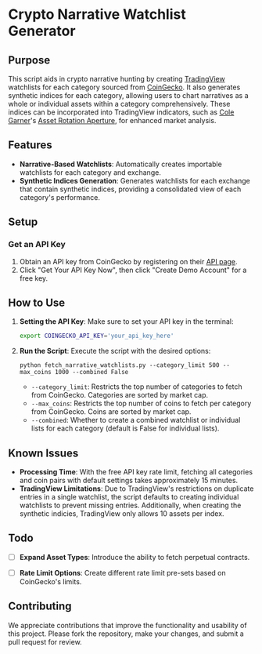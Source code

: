 # Crypto Narrative Watchlist Generator

## Purpose
This script aids in crypto narrative hunting by creating [TradingView](https://www.tradingview.com/) watchlists for each category sourced from [CoinGecko](https://www.coingecko.com/en/categories). It also generates synthetic indices for each category, allowing users to chart narratives as a whole or individual assets within a category comprehensively. These indices can be incorporated into TradingView indicators, such as [Cole Garner](https://twitter.com/ColeGarnersTake/)'s [Asset Rotation Aperture](https://www.tradingview.com/script/I9yPY5x6-Asset-Rotation-Aperture/), for enhanced market analysis.

## Features
- **Narrative-Based Watchlists**: Automatically creates importable watchlists for each category and exchange.
- **Synthetic Indices Generation**: Generates watchlists for each exchange that contain synthetic indices, providing a consolidated view of each category's performance.

## Setup
### Get an API Key
1. Obtain an API key from CoinGecko by registering on their [API page](https://www.coingecko.com/en/api). 
2. Click "Get Your API Key Now", then click "Create Demo Account" for a free key.


## How to Use
1. **Setting the API Key**:
Make sure to set your API key in the terminal:

   ```bash
   export COINGECKO_API_KEY='your_api_key_here'
   ```

2. **Run the Script**:
Execute the script with the desired options:

   ```
   python fetch_narrative_watchlists.py --category_limit 500 --max_coins 1000 --combined False
   ```
   - `--category_limit`: Restricts the top number of categories to fetch from CoinGecko. Categories are sorted by market cap.
   - `--max_coins`: Restricts the top number of coins to fetch per category from CoinGecko. Coins are sorted by market cap.
   - `--combined`: Whether to create a combined watchlist or individual lists for each category (default is False for individual lists).

## Known Issues
- **Processing Time**: With the free API key rate limit, fetching all categories and coin pairs with default settings takes approximately 15 minutes.
- **TradingView Limitations**: Due to TradingView's restrictions on duplicate entries in a single watchlist, the script defaults to creating individual watchlists to prevent missing entries. Additionally, when creating the synthetic indicies, TradingView only allows 10 assets per index.

## Todo
- [ ] **Expand Asset Types**: Introduce the ability to fetch perpetual contracts.
- [ ] **Rate Limit Options**: Create different rate limit pre-sets based on CoinGecko's limits.


## Contributing
We appreciate contributions that improve the functionality and usability of this project. Please fork the repository, make your changes, and submit a pull request for review.